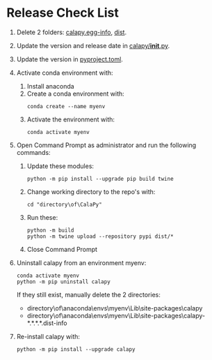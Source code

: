 # Release Check List

1. Delete 2 folders: [calapy.egg-info](calapy.egg-info), [dist](dist).

2. Update the version and release date in [calapy/__init__.py](src/calapy/__init__.py).

3. Update the version in [pyproject.toml](pyproject.toml).

4. Activate conda environment with:
   
   1. Install anaconda
   2. Create a conda environment with:
      ```
      conda create --name myenv
      ```
   3. Activate the environment with:
      ```
      conda activate myenv
      ```

5. Open Command Prompt as administrator and run the following commands:

   1. Update these modules:
      ```
      python -m pip install --upgrade pip build twine
      ```
   2. Change working directory to the repo's with:
      ```
      cd "directory\of\CalaPy"
      ```

   3. Run these:
      ```
      python -m build
      python -m twine upload --repository pypi dist/*
      ```
   4. Close Command Prompt

6. Uninstall calapy from an environment myenv:
   ```
   conda activate myenv
   python -m pip uninstall calapy
   ```
   If they still exist, manually delete the 2 directories:
   - directory\of\anaconda\envs\myenv\Lib\site-packages\calapy
   - directory\of\anaconda\envs\myenv\Lib\site-packages\calapy-\*.\*.\*.\*.dist-info

7. Re-install calapy with:
   ```
   python -m pip install --upgrade calapy
   ```


